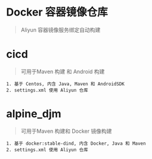 # Docker 容器镜像仓库

> Aliyun 容器镜像服务绑定自动构建

# cicd

> 可用于Maven 构建 和 Android 构建

```
1. 基于 Centos, 内含 Java, Maven 和 AndroidSDK
2. settings.xml 使用 Aliyun 仓库
```
# alpine_djm

> 可用于Maven 构建和 Docker 镜像构建

```
1. 基于 docker:stable-dind, 内含 Docker, Java 和 Maven
2. settings.xml 使用 Aliyun 仓库
```
